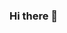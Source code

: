 ### Hi there 👋

<!--
**pranit2001/pranit2001** is a ✨ _special_ ✨ repository because its `README.md` (this file) appears on your GitHub profile.
Here are some ideas to get you started:
- 🔭 I’m currently working on ...computer science basics and ui ux design
- 🌱 I’m currently learning ...c++ language and ui ux basics 
- 👯 I’m looking to collaborate on ...microsoft student learn ambassador 
- 🤔 I’m looking for help with ... data structers and algorithms
- 💬 Ask me about ...anything 
- 📫 How to reach me: ...[instagram](@https://www.instagram.com/invites/contact/?i=1w1mrxa2qwg0u&utm_content=546kjku)
- 😄 Pronouns: ...he/him
- ⚡ Fun fact: ...i do good comeady  
--!>
